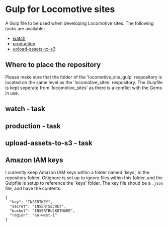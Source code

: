 # Gulp for Locomotive sites

A Gulp file to be used when developing Locomotive sites.  The following tasks are available:

* [watch](#watch---task)
* [production](#production---task)
* [upload-assets-to-s3](#upload-assets-to-s3---task)

## Where to place the repository

Please make sure that the folder of the 'locomotive_site_gulp' respository is located on the same level as the 'locomotive_sites' respository.  The Gulpfile is kept seperate from 'locomotive_sites' as there is a conflict with the Gems in use.

## watch - task

## production - task

## upload-assets-to-s3 - task

## Amazon IAM keys

I currently keep Amazon IAM keys within a folder named 'keys', in the repository folder.  Gitignore is set up to ignore files within this folder, and the Gulpfile is setup to reference the 'keys' folder.  The key file shoud be a `.json` file, and have the contents:

```
{
  "key": "INSERTKEY",
  "secret": "INSERTSECRET",
  "bucket": "INSERTBUCKETNAME",
  "region": "eu-west-1"
}
```
